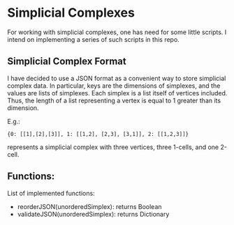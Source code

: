 # Simplicial Complexes 

For working with simplicial complexes, one has need for some little scripts. I intend on implementing a series of such scripts in this repo. 

## Simplicial Complex Format

I have decided to use a JSON format as a convenient way to store simplicial complex data. In particular, keys are the dimensions of simplexes, and the values are lists of simplexes. Each simplex is a list itself of vertices included. Thus, the length of a list representing a vertex is equal to 1 greater than its dimension. 

E.g.:
```
{0: [[1],[2],[3]], 1: [[1,2], [2,3], [3,1]], 2: [[1,2,3]]}
```
represents a simplicial complex with three vertices, three 1-cells, and one 2-cell.

## Functions:

List of implemented functions:
- reorderJSON(unorderedSimplex): returns Boolean
- validateJSON(unorderedSimplex): returns Dictionary
